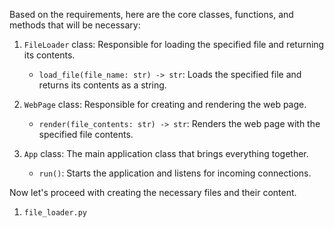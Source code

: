 Based on the requirements, here are the core classes, functions, and methods that will be necessary:

1. `FileLoader` class: Responsible for loading the specified file and returning its contents.
   - `load_file(file_name: str) -> str`: Loads the specified file and returns its contents as a string.

2. `WebPage` class: Responsible for creating and rendering the web page.
   - `render(file_contents: str) -> str`: Renders the web page with the specified file contents.

3. `App` class: The main application class that brings everything together.
   - `run()`: Starts the application and listens for incoming connections.

Now let's proceed with creating the necessary files and their content.

1. `file_loader.py`

